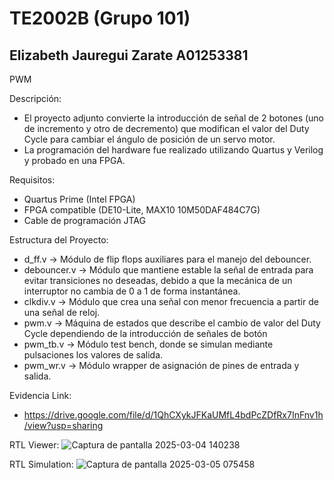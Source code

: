 # TE2002B (Grupo 101)
Elizabeth Jauregui Zarate
A01253381
-
PWM

Descripción:
*    El proyecto adjunto convierte la introducción de señal de 2 botones (uno de incremento y otro de decremento) que modifican el valor del Duty Cycle para cambiar el ángulo de posición de un servo motor.
*    La programación del hardware fue realizado utilizando Quartus y Verilog y probado en una FPGA.
    
Requisitos:
*	Quartus Prime (Intel FPGA)
*	FPGA compatible (DE10-Lite, MAX10 10M50DAF484C7G)
*	Cable de programación JTAG

Estructura del Proyecto:
*	d_ff.v -> Módulo de flip flops auxiliares para el manejo del debouncer.
*	debouncer.v -> Módulo que mantiene estable la señal de entrada para evitar transiciones no deseadas, debido a que la mecánica de un interruptor no cambia de 0 a 1 de forma instantánea.
*	clkdiv.v -> Módulo que crea una señal con menor frecuencia a partir de una señal de reloj.
*	pwm.v -> Máquina de estados que describe el cambio de valor del Duty Cycle dependiendo de la introducción de señales de botón
*	pwm_tb.v -> Módulo test bench, donde se simulan mediante pulsaciones los valores de salida.
*	pwm_wr.v -> Módulo wrapper de asignación de pines de entrada y salida.

Evidencia Link:
*   https://drive.google.com/file/d/1QhCXykJFKaUMfL4bdPcZDfRx7InFnv1h/view?usp=sharing

RTL Viewer:
![Captura de pantalla 2025-03-04 140238](https://github.com/user-attachments/assets/0706f6c8-b90c-4491-b967-de948386d757)


RTL Simulation:
![Captura de pantalla 2025-03-05 075458](https://github.com/user-attachments/assets/13808d9d-23f1-402a-8fcd-dc4a0c9532c3)

